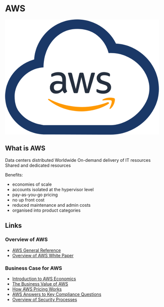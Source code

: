 # AWS

![aws](images/awscloud.svg)
  
## What is AWS

Data centers distributed Worldwide
On-demand delivery of IT resources 
Shared and dedicated resources

Benefits:
- economies of scale
- accounts isolated at the hypervisor level
- pay-as-you-go pricing
- no up front cost
- reduced maintenance and admin costs
- organised into product categories
 
## Links
 
### Overview of AWS
- [AWS General Reference](guides/aws-general.pdf)
- [Overview of AWS White Paper](guides/aws-overview.pdf)

### Business Case for AWS
- [Introduction to AWS Economics](guides/introduction-to-aws-cloud-economics-final.pdf)
- [The Business Value of AWS](guides/aws-whitepaper-business-value-of-aws.pdf)
- [How AWS Pricing Works](guides/aws_pricing_overview.pdf)
- [AWS Answers to Key Compliance Questions](guides/AWS_Answers_to_Key_Compliance_Questions.pdf)
- [Overview of Security Processes](guides/AWS_Secutiry_Whitepaper.pdf)
